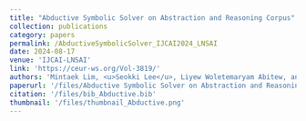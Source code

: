 ```yaml
---
title: "Abductive Symbolic Solver on Abstraction and Reasoning Corpus"
collection: publications
category: papers
permalink: /AbductiveSymbolicSolver_IJCAI2024_LNSAI
date: 2024-08-17
venue: 'IJCAI-LNSAI'
link: 'https://ceur-ws.org/Vol-3819/'
authors: 'Mintaek Lim, <u>Seokki Lee</u>, Liyew Woletemaryam Abitew, and Sundong Kim'
paperurl: '/files/Abductive Symbolic Solver on Abstraction and Reasoning Corpus.pdf'
citation: '/files/bib_Abductive.bib'
thumbnail: '/files/thumbnail_Abductive.png'
---
```

